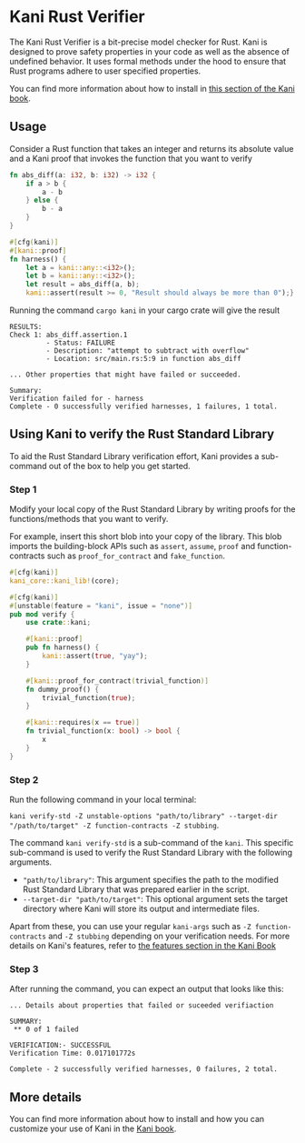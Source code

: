 # Kani Rust Verifier

The Kani Rust Verifier is a bit-precise model checker for Rust.
Kani is designed to prove safety properties in your code as well as
the absence of undefined behavior. It uses formal methods under the hood to ensure that
Rust programs adhere to user specified properties.

You can find more information about how to install in [this section of the Kani book](https://model-checking.github.io/kani/install-guide.html).

## Usage

Consider a Rust function that takes an integer and returns its absolute value and
a Kani proof that invokes the function that you want to verify

``` rust
fn abs_diff(a: i32, b: i32) -> i32 {
    if a > b {
        a - b
    } else {
        b - a
    }
}

#[cfg(kani)]
#[kani::proof]
fn harness() {
    let a = kani::any::<i32>();
    let b = kani::any::<i32>();
    let result = abs_diff(a, b);
    kani::assert(result >= 0, "Result should always be more than 0");}
```

Running the command `cargo kani` in your cargo crate will give the result

```
RESULTS:
Check 1: abs_diff.assertion.1
         - Status: FAILURE
         - Description: "attempt to subtract with overflow"
         - Location: src/main.rs:5:9 in function abs_diff

... Other properties that might have failed or succeeded.

Summary:
Verification failed for - harness
Complete - 0 successfully verified harnesses, 1 failures, 1 total.
```


## Using Kani to verify the Rust Standard Library

To aid the Rust Standard Library verification effort, Kani provides a sub-command out of the box to help you get started.

### Step 1

Modify your local copy of the Rust Standard Library by writing proofs for the functions/methods that you want to verify.

For example, insert this short blob into your copy of the library. This blob imports the building-block APIs such as
`assert`, `assume`, `proof` and function-contracts such as `proof_for_contract` and `fake_function`.

``` rust
#[cfg(kani)]
kani_core::kani_lib!(core);

#[cfg(kani)]
#[unstable(feature = "kani", issue = "none")]
pub mod verify {
    use crate::kani;

    #[kani::proof]
    pub fn harness() {
        kani::assert(true, "yay");
    }

    #[kani::proof_for_contract(trivial_function)]
    fn dummy_proof() {
        trivial_function(true);
    }

    #[kani::requires(x == true)]
    fn trivial_function(x: bool) -> bool {
        x
    }
}
```

### Step 2

Run the following command in your local terminal:

`kani verify-std -Z unstable-options "path/to/library" --target-dir "/path/to/target" -Z function-contracts -Z stubbing`.

The command `kani verify-std` is a sub-command of the `kani`. This specific sub-command is used to verify the Rust Standard Library with the following arguments.

- `"path/to/library"`: This argument specifies the path to the modified Rust Standard Library that was prepared earlier in the script.
- `--target-dir "path/to/target"`: This optional argument sets the target directory where Kani will store its output and intermediate files.

Apart from these, you can use your regular `kani-args` such as `-Z function-contracts` and `-Z stubbing` depending on your verification needs.
For more details on Kani's features, refer to [the features section in the Kani Book](https://model-checking.github.io/kani/reference/attributes.html)

### Step 3

After running the command, you can expect an output that looks like this:

```
... Details about properties that failed or suceeded verifiaction

SUMMARY:
 ** 0 of 1 failed

VERIFICATION:- SUCCESSFUL
Verification Time: 0.017101772s

Complete - 2 successfully verified harnesses, 0 failures, 2 total.
```

## More details

You can find more information about how to install and how you can customize your use of Kani in the
[Kani book](https://model-checking.github.io/kani/).
